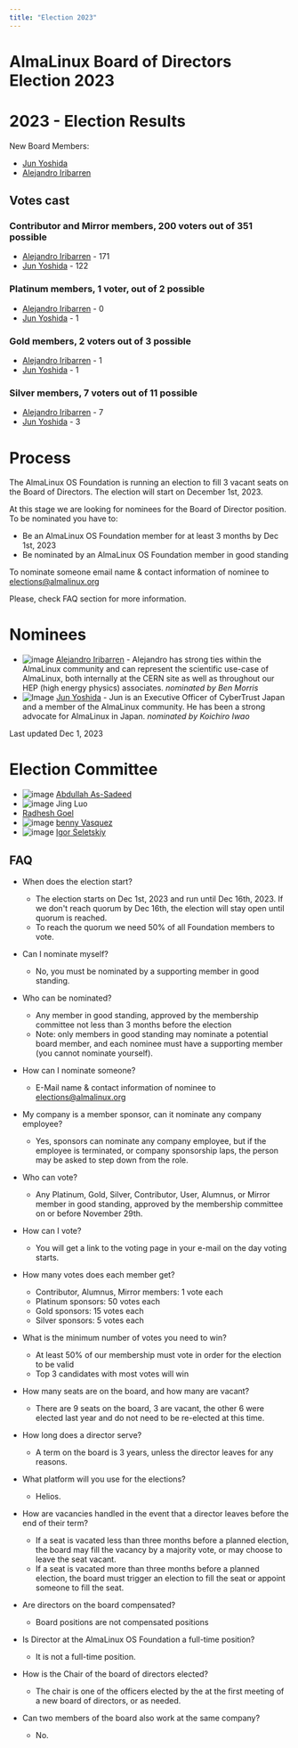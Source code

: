 ```yaml
---
title: "Election 2023"
---
```


# AlmaLinux Board of Directors Election 2023

# 2023 - Election Results

New Board Members:

- [Jun Yoshida](https://www.linkedin.com/in/jun-yoshida-6b4b5a16/)
- [Alejandro Iribarren](https://www.linkedin.com/in/iribarren/)

## Votes cast

### Contributor and Mirror members, 200 voters out of 351 possible

- [Alejandro Iribarren](https://www.linkedin.com/in/iribarren/) - 171
- [Jun Yoshida](https://www.linkedin.com/in/jun-yoshida-6b4b5a16/) - 122

### Platinum members, 1 voter, out of 2 possible

- [Alejandro Iribarren](https://www.linkedin.com/in/iribarren/) - 0
- [Jun Yoshida](https://www.linkedin.com/in/jun-yoshida-6b4b5a16/) - 1

### Gold members, 2 voters out of 3 possible

- [Alejandro Iribarren](https://www.linkedin.com/in/iribarren/) - 1
- [Jun Yoshida](https://www.linkedin.com/in/jun-yoshida-6b4b5a16/) - 1

### Silver members, 7 voters out of 11 possible

- [Alejandro Iribarren](https://www.linkedin.com/in/iribarren/) - 7
- [Jun Yoshida](https://www.linkedin.com/in/jun-yoshida-6b4b5a16/) - 3

# Process

The AlmaLinux OS Foundation is running an election to fill 3 vacant seats on the Board of Directors. The election will start on December 1st, 2023.

At this stage we are looking for nominees for the Board of Director position. To be nominated you have to:

- Be an AlmaLinux OS Foundation member for at least 3 months by Dec 1st, 2023
- Be nominated by an AlmaLinux OS Foundation member in good standing

To nominate someone email name & contact information of nominee to elections@almalinux.org

Please, check FAQ section for more information.

# Nominees

- ![image](/images/elections2023/AlexIribarren-small.jpg) [Alejandro Iribarren](https://www.linkedin.com/in/iribarren/) - Alejandro has strong ties within the AlmaLinux community and can represent the scientific use-case of AlmaLinux, both internally at the CERN site as well as throughout our HEP (high energy physics) associates. _nominated by Ben Morris_
- ![Image](/images/elections2023/JunYoshida-small.jpg) [Jun Yoshida](https://www.linkedin.com/in/jun-yoshida-6b4b5a16/) - Jun is an Executive Officer of CyberTrust Japan and a member of the AlmaLinux community. He has been a strong advocate for AlmaLinux in Japan. _nominated by Koichiro Iwao_

Last updated Dec 1, 2023

# Election Committee

- ![image](/images/elections2023/Abdullah_As-Sadeed-small.png) [Abdullah As-Sadeed](https://github.com/Bitscoper/)
- ![image](/images/elections2023/JING_LUO.png) Jing Luo
- [Radhesh Goel](https://www.linkedin.com/in/radhesh-g)
- ![image](/images/elections2023/Benny-small.jpg) [benny Vasquez](https://www.linkedin.com/in/bennyvasquez/)
- ![image](/images/elections2023/igor-small.jpg) [Igor Seletskiy](https://www.linkedin.com/in/iseletsk/)

## FAQ

- When does the election start?

  - The election starts on Dec 1st, 2023 and run until Dec 16th, 2023. If we don't reach quorum by Dec 16th, the election will stay open until quorum is reached.
  - To reach the quorum we need 50% of all Foundation members to vote.

- Can I nominate myself?

  - No, you must be nominated by a supporting member in good standing.

- Who can be nominated?

  - Any member in good standing, approved by the membership committee not less than 3 months before the election
  - Note: only members in good standing may nominate a potential board member, and each nominee must have a supporting member (you cannot nominate yourself).

- How can I nominate someone?

  - E-Mail name & contact information of nominee to elections@almalinux.org

- My company is a member sponsor, can it nominate any company employee?

  - Yes, sponsors can nominate any company employee, but if the employee is terminated, or company sponsorship laps, the person may be asked to step down from the role.

- Who can vote?

  - Any Platinum, Gold, Silver, Contributor, User, Alumnus, or Mirror member in good standing, approved by the membership committee on or before November 29th.

- How can I vote?

  - You will get a link to the voting page in your e-mail on the day voting starts.

- How many votes does each member get?

  - Contributor, Alumnus, Mirror members: 1 vote each
  - Platinum sponsors: 50 votes each
  - Gold sponsors: 15 votes each
  - Silver sponsors: 5 votes each

- What is the minimum number of votes you need to win?
  - At least 50% of our membership must vote in order for the election to be valid
  - Top 3 candidates with most votes will win
- How many seats are on the board, and how many are vacant?

  - There are 9 seats on the board, 3 are vacant, the other 6 were elected last year and do not need to be re-elected at this time.

- How long does a director serve?

  - A term on the board is 3 years, unless the director leaves for any reasons.

- What platform will you use for the elections?

  - Helios.

- How are vacancies handled in the event that a director leaves before the end of their term?

  - If a seat is vacated less than three months before a planned election, the board may fill the vacancy by a majority vote, or may choose to leave the seat vacant.
  - If a seat is vacated more than three months before a planned election, the board must trigger an election to fill the seat or appoint someone to fill the seat.

- Are directors on the board compensated?

  - Board positions are not compensated positions

- Is Director at the AlmaLinux OS Foundation a full-time position?

  - It is not a full-time position.

- How is the Chair of the board of directors elected?

  - The chair is one of the officers elected by the at the first meeting of a new board of directors, or as needed.

- Can two members of the board also work at the same company?
  - No.
